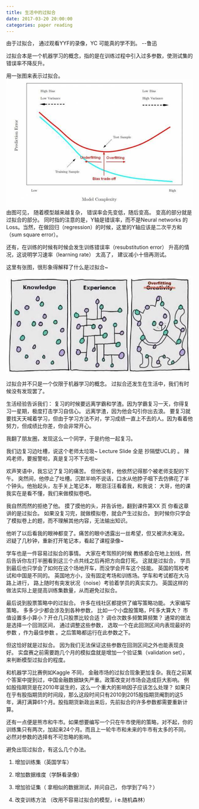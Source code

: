 ```yaml
---
title: 生活中的过拟合
date: 2017-03-20 20:00:00
categories: paper reading
--- 
```


由于过拟合， 通过观看YYF的录像，YC 可能真的学不到。   --鲁迅

过拟合本是一个机器学习的概念，指的是在训练过程中引入过多参数，使测试集的错误率不降反升。

用一张图来表示过拟合。
![过拟合1](/images/过拟合1.jpg)
由图可见， 随着模型越来越复杂， 错误率会先变低，随后变高。 变高的部分就是过拟合的部分。 同时指的注意的是，Y轴是错误率，而不是Neural networks 的Loss。当然，在做回归（regression）的时候，这里的Y轴应该是二次平方和（sum square error）。

还有，在训练的时候有时候会发生训练错误率（resubstitution error） 升高的情况，这说明学习速率（learning rate） 太高了， 建议减小十倍再测试。

这里有张图，很形象得解释了什么是过拟合~

![](/images/过拟合2.jpg)

过拟合并不只是一个仅限于机器学习的概念。 过拟合还发生在生活中，我们有时候没有发现罢了。

生活经验告诉我们： 复习的时候要远离学霸和学渣。因为学霸复习一天，你得复习一星期，极度打击学习自信心。 远离学渣，因为他会勾引你出去浪。 要复习就要找天天喊着学习，但由于学习方法不对，学习成绩一直上不去的人。因为看着他努力，但成绩比你差，你会非常开心。

我翻了朋友圈，发现这么一个同学，于是约他一起复习。

我们边复习边吐槽，说这个老师太垃圾~ Lecture Slide 全是 抄隔壁UCL的 。 辣鸡老师，要报警啦，真是复习不下去啦~

欢声笑语中，我忘记了复习的痛苦。 但他没有，他依然记得那个被老师支配的下午。 突然间，他停止了吐槽。沉默半响不说话，口水从他脖子咽下去仿佛花了半个钟头。他抬起头，左手关上笔记本， 眼泪汪汪看着我，和我说： 大哥，他的课我实在是看不懂，我们来做模拟卷吧。

我自然而然的拒绝了他。 摸了摸他的头，并告诉他，翻到课件第XX 页 你看这章讲的是过拟合。 如果没复习完，就做模拟卷，就会产生过拟合。 到时候你只学会了模拟卷上的题，而不理解其他内容，无法输出知识。

他听了以后看我的眼神都变了。痛苦的眼中透露出一丝希望，但又被洪水淹没。 迟疑了几秒钟，重新打开笔记本，看起了课程录像~

学车也是一件容易过拟合的事情。 大家在考驾照的时候 教练都会在地上划线，然后告诉你左打半圈看到这三个点共线之后再把方向盘打死。 这就是过拟合， 学员到最后也只学会了如何在这个场地开车，而没学会开车这个技能。 英国的驾校考试和中国是不同的。 英国地方小，没有固定考场和训练场。学车和考试都在大马路上进行， 路上随时有突发状况（noise）考验着学员的真实实力。 英国这样的做法实际上是提高训练集数量，从而避免过拟合。

最后说到股票策略中的过拟合。 许多在线社区都提供了编写策略功能。 大家编写策略， 多多少少都会涉及到各种参数， 比如一个小盘股策略，PE多大算大？ 市值设置多小算小？开仓几只股票比较合适？ 调仓次数多频繁算频繁？ 通常的做法是选择一个回测区间， 通过调整这些参数， 选取一个在此回测区间内表现最好的参数 ，作为最佳参数 。之后策略都运行在此参数之下。

但这恰好就是过拟合。 因为我们无法保证这些参数在回测区间之外也能表现良好。 实盘赛之前需要跑几个月的模拟盘就是增加一个验证集（validation set），来判断模型过拟合的程度。

和机器学习比赛例如Kaggle 不同， 金融市场的过拟合现象更加复杂。我在之前某个答案中提到过，中国金融数据缺失严重。政策改变对市场会造成巨大影响。 例如股指期货是在2010年诞生的，这么一个重大的影响因子应该怎么处理？ 如果只在乎有股指期货的时间段，那么这段时间只有2010到2015股指期货阉割的这5年，满打满算61个月。股指期货新政出来后，先前拟合的许多参数都需要重新计算。

还有一点便是熊市和牛市。如果想要编写一个只在牛市使用的策略，对不起，你的训练集只有两次，加起来24个月。而且上一轮牛市和未来的牛市有太多的不同，必然对参数的选择有不可忽略的影响。

避免出现过拟合，有这么几个办法。

1. 增加训练集（英国学车）

2. 增加数据维度（学酥看录像）

3. 增加验证集（ 拿相似的数据测试，并问自己， 你学到了吗？）

4. 改变训练方法 （改用不容易过拟合的模型，i e.随机森林）